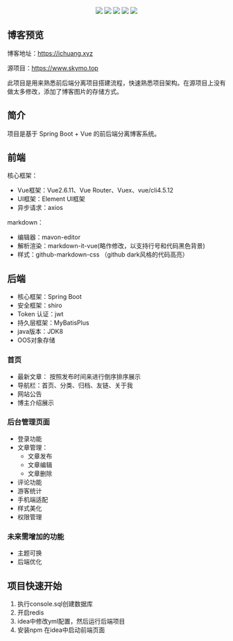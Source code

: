 <p align="center">
	<img src="https://img.shields.io/badge/JDK-1.8+-orange">
	<img src="https://img.shields.io/badge/SpringBoot-2.2.7.RELEASE-brightgreen">
	<img src="https://img.shields.io/badge/MyBatisPlus-3.5.5-red">
	<img src="https://img.shields.io/badge/Vue-2.6.11-brightgreen">
	<img src="https://img.shields.io/badge/license-MIT-blue">	
</p>

## 博客预览


博客地址：https://ichuang.xyz 

源项目：https://www.skymo.top 

此项目是用来熟悉前后端分离项目搭建流程，快速熟悉项目架构。在源项目上没有做太多修改，添加了博客图片的存储方式。

## 简介

项目是基于 Spring Boot + Vue 的前后端分离博客系统。

## 前端

核心框架：
 - Vue框架：Vue2.6.11、Vue Router、Vuex、vue/cli4.5.12
 - UI框架：Element UI框架
 - 异步请求：axios

markdown：
 - 编辑器：mavon-editor
 - 解析渲染：markdown-it-vue(略作修改，以支持行号和代码黑色背景)
 - 样式：github-markdown-css （github dark风格的代码高亮）


## 后端

- 核心框架：Spring Boot
- 安全框架：shiro
- Token 认证：jwt
- 持久层框架：MyBatisPlus
- java版本：JDK8
- OOS对象存储



### 首页
- 最新文章： 按照发布时间来进行倒序排序展示
- 导航栏：首页、分类、归档、友链、关于我
- 网站公告
- 博主介绍展示


### 后台管理页面
- 登录功能
- 文章管理：
    - 文章发布
    - 文章编辑
    - 文章删除
- 评论功能
- 游客统计
- 手机端适配
- 样式美化
- 权限管理
### 未来需增加的功能
- 主题可换
- 后端优化

## 项目快速开始
1. 执行console.sql创建数据库 
2. 开启redis
3. idea中修改yml配置，然后运行后端项目
4. 安装npm 在idea中启动前端页面
